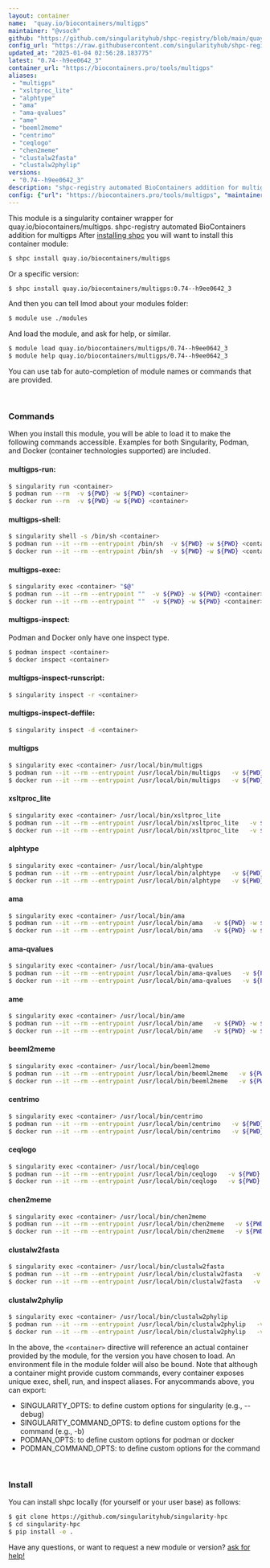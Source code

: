 ```yaml
---
layout: container
name:  "quay.io/biocontainers/multigps"
maintainer: "@vsoch"
github: "https://github.com/singularityhub/shpc-registry/blob/main/quay.io/biocontainers/multigps/container.yaml"
config_url: "https://raw.githubusercontent.com/singularityhub/shpc-registry/main/quay.io/biocontainers/multigps/container.yaml"
updated_at: "2025-01-04 02:56:28.183775"
latest: "0.74--h9ee0642_3"
container_url: "https://biocontainers.pro/tools/multigps"
aliases:
 - "multigps"
 - "xsltproc_lite"
 - "alphtype"
 - "ama"
 - "ama-qvalues"
 - "ame"
 - "beeml2meme"
 - "centrimo"
 - "ceqlogo"
 - "chen2meme"
 - "clustalw2fasta"
 - "clustalw2phylip"
versions:
 - "0.74--h9ee0642_3"
description: "shpc-registry automated BioContainers addition for multigps"
config: {"url": "https://biocontainers.pro/tools/multigps", "maintainer": "@vsoch", "description": "shpc-registry automated BioContainers addition for multigps", "latest": {"0.74--h9ee0642_3": "sha256:973b31e273187a6bcdbc5fdfc19b2a4a03e7864009aad29c8e5adc6b473ec4d0"}, "tags": {"0.74--h9ee0642_3": "sha256:973b31e273187a6bcdbc5fdfc19b2a4a03e7864009aad29c8e5adc6b473ec4d0"}, "docker": "quay.io/biocontainers/multigps", "aliases": {"multigps": "/usr/local/bin/multigps", "xsltproc_lite": "/usr/local/bin/xsltproc_lite", "alphtype": "/usr/local/bin/alphtype", "ama": "/usr/local/bin/ama", "ama-qvalues": "/usr/local/bin/ama-qvalues", "ame": "/usr/local/bin/ame", "beeml2meme": "/usr/local/bin/beeml2meme", "centrimo": "/usr/local/bin/centrimo", "ceqlogo": "/usr/local/bin/ceqlogo", "chen2meme": "/usr/local/bin/chen2meme", "clustalw2fasta": "/usr/local/bin/clustalw2fasta", "clustalw2phylip": "/usr/local/bin/clustalw2phylip"}}
---
```


This module is a singularity container wrapper for quay.io/biocontainers/multigps.
shpc-registry automated BioContainers addition for multigps
After [installing shpc](#install) you will want to install this container module:


```bash
$ shpc install quay.io/biocontainers/multigps
```

Or a specific version:

```bash
$ shpc install quay.io/biocontainers/multigps:0.74--h9ee0642_3
```

And then you can tell lmod about your modules folder:

```bash
$ module use ./modules
```

And load the module, and ask for help, or similar.

```bash
$ module load quay.io/biocontainers/multigps/0.74--h9ee0642_3
$ module help quay.io/biocontainers/multigps/0.74--h9ee0642_3
```

You can use tab for auto-completion of module names or commands that are provided.

<br>

### Commands

When you install this module, you will be able to load it to make the following commands accessible.
Examples for both Singularity, Podman, and Docker (container technologies supported) are included.

#### multigps-run:

```bash
$ singularity run <container>
$ podman run --rm  -v ${PWD} -w ${PWD} <container>
$ docker run --rm  -v ${PWD} -w ${PWD} <container>
```

#### multigps-shell:

```bash
$ singularity shell -s /bin/sh <container>
$ podman run --it --rm --entrypoint /bin/sh  -v ${PWD} -w ${PWD} <container>
$ docker run --it --rm --entrypoint /bin/sh  -v ${PWD} -w ${PWD} <container>
```

#### multigps-exec:

```bash
$ singularity exec <container> "$@"
$ podman run --it --rm --entrypoint ""  -v ${PWD} -w ${PWD} <container> "$@"
$ docker run --it --rm --entrypoint ""  -v ${PWD} -w ${PWD} <container> "$@"
```

#### multigps-inspect:

Podman and Docker only have one inspect type.

```bash
$ podman inspect <container>
$ docker inspect <container>
```

#### multigps-inspect-runscript:

```bash
$ singularity inspect -r <container>
```

#### multigps-inspect-deffile:

```bash
$ singularity inspect -d <container>
```


#### multigps

```bash
$ singularity exec <container> /usr/local/bin/multigps
$ podman run --it --rm --entrypoint /usr/local/bin/multigps   -v ${PWD} -w ${PWD} <container> -c " $@"
$ docker run --it --rm --entrypoint /usr/local/bin/multigps   -v ${PWD} -w ${PWD} <container> -c " $@"
```


#### xsltproc_lite

```bash
$ singularity exec <container> /usr/local/bin/xsltproc_lite
$ podman run --it --rm --entrypoint /usr/local/bin/xsltproc_lite   -v ${PWD} -w ${PWD} <container> -c " $@"
$ docker run --it --rm --entrypoint /usr/local/bin/xsltproc_lite   -v ${PWD} -w ${PWD} <container> -c " $@"
```


#### alphtype

```bash
$ singularity exec <container> /usr/local/bin/alphtype
$ podman run --it --rm --entrypoint /usr/local/bin/alphtype   -v ${PWD} -w ${PWD} <container> -c " $@"
$ docker run --it --rm --entrypoint /usr/local/bin/alphtype   -v ${PWD} -w ${PWD} <container> -c " $@"
```


#### ama

```bash
$ singularity exec <container> /usr/local/bin/ama
$ podman run --it --rm --entrypoint /usr/local/bin/ama   -v ${PWD} -w ${PWD} <container> -c " $@"
$ docker run --it --rm --entrypoint /usr/local/bin/ama   -v ${PWD} -w ${PWD} <container> -c " $@"
```


#### ama-qvalues

```bash
$ singularity exec <container> /usr/local/bin/ama-qvalues
$ podman run --it --rm --entrypoint /usr/local/bin/ama-qvalues   -v ${PWD} -w ${PWD} <container> -c " $@"
$ docker run --it --rm --entrypoint /usr/local/bin/ama-qvalues   -v ${PWD} -w ${PWD} <container> -c " $@"
```


#### ame

```bash
$ singularity exec <container> /usr/local/bin/ame
$ podman run --it --rm --entrypoint /usr/local/bin/ame   -v ${PWD} -w ${PWD} <container> -c " $@"
$ docker run --it --rm --entrypoint /usr/local/bin/ame   -v ${PWD} -w ${PWD} <container> -c " $@"
```


#### beeml2meme

```bash
$ singularity exec <container> /usr/local/bin/beeml2meme
$ podman run --it --rm --entrypoint /usr/local/bin/beeml2meme   -v ${PWD} -w ${PWD} <container> -c " $@"
$ docker run --it --rm --entrypoint /usr/local/bin/beeml2meme   -v ${PWD} -w ${PWD} <container> -c " $@"
```


#### centrimo

```bash
$ singularity exec <container> /usr/local/bin/centrimo
$ podman run --it --rm --entrypoint /usr/local/bin/centrimo   -v ${PWD} -w ${PWD} <container> -c " $@"
$ docker run --it --rm --entrypoint /usr/local/bin/centrimo   -v ${PWD} -w ${PWD} <container> -c " $@"
```


#### ceqlogo

```bash
$ singularity exec <container> /usr/local/bin/ceqlogo
$ podman run --it --rm --entrypoint /usr/local/bin/ceqlogo   -v ${PWD} -w ${PWD} <container> -c " $@"
$ docker run --it --rm --entrypoint /usr/local/bin/ceqlogo   -v ${PWD} -w ${PWD} <container> -c " $@"
```


#### chen2meme

```bash
$ singularity exec <container> /usr/local/bin/chen2meme
$ podman run --it --rm --entrypoint /usr/local/bin/chen2meme   -v ${PWD} -w ${PWD} <container> -c " $@"
$ docker run --it --rm --entrypoint /usr/local/bin/chen2meme   -v ${PWD} -w ${PWD} <container> -c " $@"
```


#### clustalw2fasta

```bash
$ singularity exec <container> /usr/local/bin/clustalw2fasta
$ podman run --it --rm --entrypoint /usr/local/bin/clustalw2fasta   -v ${PWD} -w ${PWD} <container> -c " $@"
$ docker run --it --rm --entrypoint /usr/local/bin/clustalw2fasta   -v ${PWD} -w ${PWD} <container> -c " $@"
```


#### clustalw2phylip

```bash
$ singularity exec <container> /usr/local/bin/clustalw2phylip
$ podman run --it --rm --entrypoint /usr/local/bin/clustalw2phylip   -v ${PWD} -w ${PWD} <container> -c " $@"
$ docker run --it --rm --entrypoint /usr/local/bin/clustalw2phylip   -v ${PWD} -w ${PWD} <container> -c " $@"
```



In the above, the `<container>` directive will reference an actual container provided
by the module, for the version you have chosen to load. An environment file in the
module folder will also be bound. Note that although a container
might provide custom commands, every container exposes unique exec, shell, run, and
inspect aliases. For anycommands above, you can export:

 - SINGULARITY_OPTS: to define custom options for singularity (e.g., --debug)
 - SINGULARITY_COMMAND_OPTS: to define custom options for the command (e.g., -b)
 - PODMAN_OPTS: to define custom options for podman or docker
 - PODMAN_COMMAND_OPTS: to define custom options for the command

<br>

### Install

You can install shpc locally (for yourself or your user base) as follows:

```bash
$ git clone https://github.com/singularityhub/singularity-hpc
$ cd singularity-hpc
$ pip install -e .
```

Have any questions, or want to request a new module or version? [ask for help!](https://github.com/singularityhub/singularity-hpc/issues)